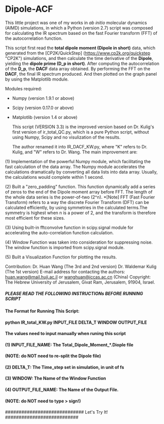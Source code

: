 # Dipole-ACF
This little project was one of my works in *ab initio* molecular dynamics (AIMD) simulations, in which a Python (version 2.7) script was composed for calculating the IR spectrum based on the fast Fourier transform (FFT) of the autocorrelation function. 

This script first read the **total dipole moment (Dipole in short)** data, which generated from the [CP2K/QuickStep] (https://www.cp2k.org/quickstep "CP2K") simulations, and then calculate the time derivative of the **Dipole**, yielding the **dipole prime (D_p in short)**. After computing the autocorrelation of the **D_p**, the **DACF** data array obtained. By performing the FFT on the **DACF**, the final IR spectrum produced. And then plotted on the graph panel by using the Matplotlib module.

Modules required:
- Numpy (version 1.9.1 or above)
- Scipy (version 0.17.0 or above) 
- Matplotlib (version 1.4 or above)


  This script (VERSION 3.3) is the improved version based on Dr. Kulig's first
version of ir_total_QC.py, which is a pure Python script, without using Numpy, 
Scipy and no visulization of the results.
    
  The author renamed it into IR_DACF_KW.py, where "K" refers to Dr. Kulig, 
and "W" refers to Dr. Wang.
The main improvement are:

(1) Implementation of the powerful Numpy module, which facilitating the fast
calculation of the data array. The Numpy module accelerates the calculations 
dramatically by converting all data lists into data array. 
    Usually, the calculations would complete within 1 second.

(2) Built a "zero_padding" function. This function dynamically add a series of 
zeros to the end of the Dipole moment array before FFT. The length of the whole
data series is the power-of-two (2^n).
    *[Note] FFT (Fast Fourier Transform) refers to a way the discrete Fourier 
    Transform (DFT) can be calculated efficiently, by using symmetries in the 
    calculated terms.The symmetry is highest when n is a power of 2, and the 
    transform is therefore most efficient for these sizes.

(3) Using built-in fftconvolve function in scipy.signal module for accelerating
the auto-correlation function calculation.

(4) Window Function was taken into consideration for suppressing noise. The 
window function is imported from scipy.signal module. 

(5) Built a Visualization Function for plotting the results.


Contribution:
Dr. Huan Wang         (The 3rd and 2nd version)
Dr. Waldemar Kulig    (The 1st version)
E-mail address for contacting the authors:
huan.wang@mail.huji.ac.il  or  wanghuan@iccas.ac.cn (China)
Copyright:
The Hebrew University of Jerusalem, Givat Ram, Jerusalem, 91904, Israel.



##### PLEASE READ THE FOLLOWING INSTRUCTIONs BEFORE RUNNING SCRIPT #####
####                                                                ####
####  The Format for Running This Script:                           ####
####  python IR_total_KW.py INPUT_FILE DELTA_T WINDOW OUTPUT_FILE   ####
####                                                                ####
####  The values need to input manually when runing this script     ####
####                                                                #### 
####  (1) INPUT_FILE_NAME: The Total_Dipole_Moment_*.Diople file    ####
####           (NOTE: do NOT need to re-split the Dipole file)      ####
####                                                                #### 
####  (2) DELTA_T: The Time_step set in simulation, in unit of fs   ####
####                                                                ####
####  (3) WINDOW: The Name of the Window Function                   ####
####                                                                ####  
####  (4) OUTPUT_FILE_NAME: The Name of the Output File.            ####
####           (NOTE: do NOT need to type > sign!)                  ####
####                                                                ####
#############################  Let's Try It! ###########################
